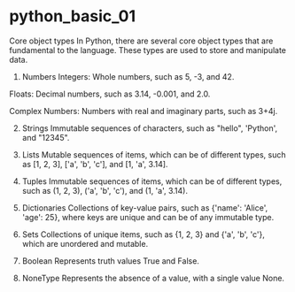# python_basic_01
Core object types
In Python, there are several core object types that are fundamental to the language. These types are used to store and manipulate data.
1. Numbers
Integers: Whole numbers, such as 5, -3, and 42.

Floats: Decimal numbers, such as 3.14, -0.001, and 2.0.

Complex Numbers: Numbers with real and imaginary parts, such as 3+4j.

2. Strings
Immutable sequences of characters, such as "hello", 'Python', and "12345".

3. Lists
Mutable sequences of items, which can be of different types, such as [1, 2, 3], ['a', 'b', 'c'], and [1, 'a', 3.14].

4. Tuples
Immutable sequences of items, which can be of different types, such as (1, 2, 3), ('a', 'b', 'c'), and (1, 'a', 3.14).

5. Dictionaries
Collections of key-value pairs, such as {'name': 'Alice', 'age': 25}, where keys are unique and can be of any immutable type.

6. Sets
Collections of unique items, such as {1, 2, 3} and {'a', 'b', 'c'}, which are unordered and mutable.

7. Boolean
Represents truth values True and False.

8. NoneType
Represents the absence of a value, with a single value None.

